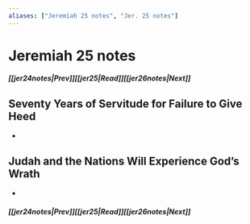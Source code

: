 ```yaml
---
aliases: ["Jeremiah 25 notes", "Jer. 25 notes"]
---
```

# Jeremiah 25 notes
##### <span class=arrow-left></span>[[jer24notes|Prev]]<span class=navigation-separator></span>[[jer25|Read]]<span class=navigation-separator></span>[[jer26notes|Next]]<span class=arrow-right></span>
## Seventy Years of Servitude for Failure to Give Heed
- 
## Judah and the Nations Will Experience God’s Wrath
- 
##### <span class=arrow-left></span>[[jer24notes|Prev]]<span class=navigation-separator></span>[[jer25|Read]]<span class=navigation-separator></span>[[jer26notes|Next]]<span class=arrow-right></span>